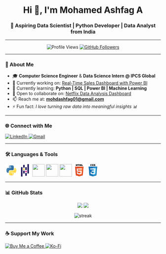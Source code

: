 <h1 align="center">Hi 👋, I'm Mohamed Ashfag A</h1>
<h3 align="center">🚀 Aspiring Data Scientist | Python Developer | Data Analyst from India</h3>

---

<p align="center">
  <img src="https://komarev.com/ghpvc/?username=mohamed01asfak&label=Profile%20Views&color=blue&style=flat" alt="Profile Views" />
  <a href="https://github.com/MOHAMED01ASFAK?tab=followers"><img src="https://img.shields.io/github/followers/MOHAMED01ASFAK?label=Followers&style=social" alt="GitHub Followers"></a>
</p>

---

### 🔭 About Me  
- 🎓 **Computer Science Engineer** & **Data Science Intern @ IPCS Global**  
- 🔭 Currently working on: [Real-Time Sales Dashboard with Power BI](https://github.com/MOHAMED01ASFAK/Powerbi_project/blob/main/blinkitData_analysis.pbix)  
- 🌱 Currently learning: **Python | SQL | Power BI | Machine Learning**  
- 👯 Open to collaborate on: [Netflix Data Analysis Dashboard](https://github.com/MOHAMED01ASFAK/Powerbi_project/blob/main/Netflix_eda.pbix)  
- 📫 Reach me at: **mohdashfag01@gmail.com**  
- ⚡ Fun fact: *I love turning raw data into meaningful insights 📊*  

---

### 🌐 Connect with Me  
<p align="left">
  <a href="https://linkedin.com/in/mohamed-ashfag-a-54715521b/" target="_blank">
    <img src="https://img.shields.io/badge/LinkedIn-0077B5.svg?logo=linkedin&logoColor=white" alt="LinkedIn" />
  </a>
  <a href="mailto:mohdashfag01@gmail.com" target="_blank">
    <img src="https://img.shields.io/badge/Email-D14836?logo=gmail&logoColor=white" alt="Gmail" />
  </a>
</p>

---

### 🛠️ Languages & Tools  
<p align="left">
  <img src="https://raw.githubusercontent.com/devicons/devicon/master/icons/python/python-original.svg" width="40" height="40"/> 
  <img src="https://raw.githubusercontent.com/devicons/devicon/master/icons/pandas/pandas-original.svg" width="40" height="40"/> 
  <img src="https://seaborn.pydata.org/_images/logo-mark-lightbg.svg" width="40" height="40"/> 
  <img src="https://upload.wikimedia.org/wikipedia/commons/0/05/Scikit_learn_logo_small.svg" width="40" height="40"/> 
  <img src="https://www.vectorlogo.zone/logos/microsoft_powerbi/microsoft_powerbi-icon.svg" width="40" height="40"/> 
  <img src="https://raw.githubusercontent.com/devicons/devicon/master/icons/html5/html5-original-wordmark.svg" width="40" height="40"/> 
  <img src="https://raw.githubusercontent.com/devicons/devicon/master/icons/css3/css3-original-wordmark.svg" width="40" height="40"/> 
</p>

---

### 📊 GitHub Stats  
<p align="center">
  <img src="https://github-readme-stats.vercel.app/api?username=mohamed01asfak&show_icons=true&theme=radical" height="180em" />
  <img src="https://github-readme-stats.vercel.app/api/top-langs/?username=mohamed01asfak&layout=compact&theme=radical" height="180em" />
</p>

<p align="center">
  <img src="https://github-readme-streak-stats.herokuapp.com/?user=mohamed01asfak&theme=radical" alt="streak" />
</p>

---

### ☕ Support My Work  
<p>
  <a href="https://www.buymeacoffee.com/mohdashfag01">
    <img src="https://cdn.buymeacoffee.com/buttons/v2/default-yellow.png" height="50" width="210" alt="Buy Me a Coffee" />
  </a>
  <a href="https://ko-fi.com/mohdashfag01">
    <img src="https://cdn.ko-fi.com/cdn/kofi3.png?v=3" height="50" width="210" alt="Ko-Fi" />
  </a>
</p>
